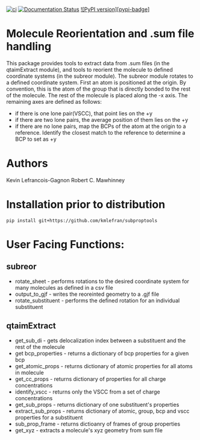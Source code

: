 
[![ci](https://github.com/kmlefran/subproptools/actions/workflows/ci.yml/badge.svg)](https://github.com/kmlefran/subproptools/actions/workflows/ci.yml)
[![Documentation Status](https://readthedocs.org/projects/subproptools/badge/?version=latest)](https://subproptools.readthedocs.io/en/latest/?badge=latest)
[![PyPI version][pypi-badge]](https://pypi.org/project/subproptools/)
# Molecule Reorientation and .sum file handling

This package provides tools to extract data from .sum files (in the qtaimExtract module), and tools to reorient the molecule to defined coordinate systems (in the subreor module). The subreor module rotates to a defined coordinate system. First an atom is positioned at the origin. By convention, this is the atom of the group that is directly bonded to the rest of the molecule. The rest of the molecule is placed along the -x axis. The remaining axes are defined as follows:
* if there is one lone pair(VSCC), that point lies on the +y
* if there are two lone pairs, the average position of them lies on the +y
* if there are no lone pairs, map the BCPs of the atom at the origin to a reference. Identify the closest match to the reference to determine a BCP to set as +y

# Authors
Kevin Lefrancois-Gagnon
Robert C. Mawhinney

# Installation prior to distribution
```
pip install git+https://github.com/kmlefran/subproptools
```

# User Facing Functions:
## subreor
* rotate_sheet - performs rotations to the desired coordinate system for many molecules as defined in a csv file
* output_to_gjf - writes the reoreinted geometry to a .gjf file
* rotate_substituent - performs the defined rotation for an individual substituent

## qtaimExtract
* get_sub_di - gets delocalization index between a substituent and the rest of the molecule
* get bcp_properties - returns a dictionary of bcp properties for a given bcp
* get_atomic_props - returns dictionary of atomic properties for all atoms in molecule
* get_cc_props - returns dictionary of properties for all charge concentrations
* identify_vscc - returns only the VSCC from a set of charge concentrations
* get_sub_props - returns dictionary of one substituent's properties
* extract_sub_props - returns dictionary of atomic, group, bcp and vscc properties for a substituent
* sub_prop_frame - returns dictioanry of frames of group properties
* get_xyz - extracts a molecule's xyz geometry from sum file
